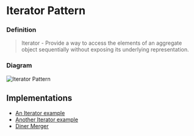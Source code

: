 # Iterator Pattern
### Definition
> Iterator - Provide a way to access the elements of an aggregate object sequentially without exposing its underlying representation.

### Diagram
![Iterator Pattern](https://user-images.githubusercontent.com/30439829/151430242-4929263c-2562-4592-8e15-6cba31beabea.png)

## Implementations
- [An Iterator example](https://github.com/JoseAndresHV/design-patterns/tree/master/Iterator/ConceptualIterator)
- [Another Iterator example](https://github.com/JoseAndresHV/design-patterns/tree/master/Iterator/ExampleIterator)
- [Diner Merger](https://github.com/JoseAndresHV/design-patterns/tree/master/Iterator/DinerMerger)
